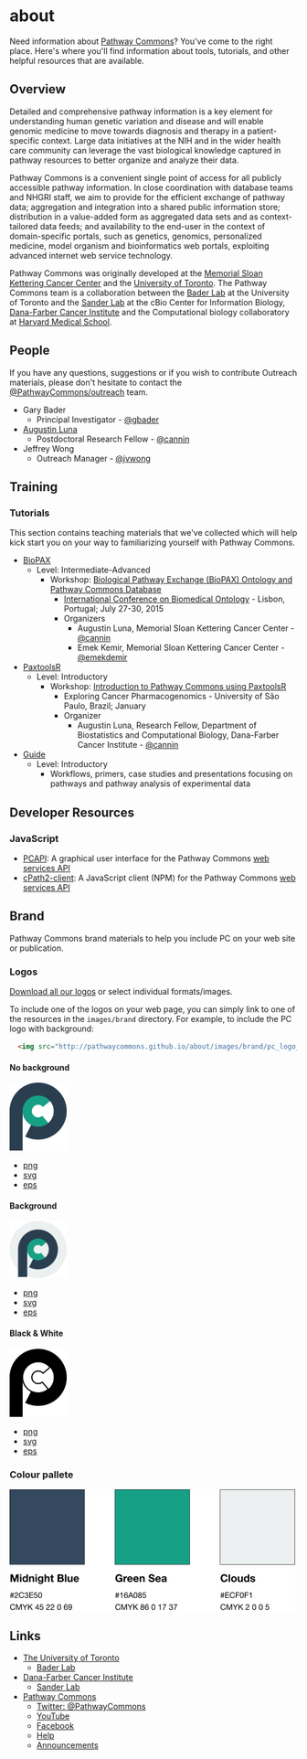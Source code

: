 # about

Need information about [Pathway Commons](http://www.pathwaycommons.org/)? You've come to the right place. Here's where you'll find information about tools, tutorials, and other helpful resources that are available.

## Overview
Detailed and comprehensive pathway information is a key element for understanding human genetic variation and disease and will enable genomic medicine to move towards diagnosis and therapy in a patient-specific context. Large data initiatives at the NIH and in the wider health care community can leverage the vast biological knowledge captured in pathway resources to better organize and analyze their data.

Pathway Commons is a convenient single point of access for all publicly accessible pathway information. In close coordination with database teams and NHGRI staff, we aim to provide for the efficient exchange of pathway data; aggregation and integration into a shared public information store; distribution in a value-added form as aggregated data sets and as context-tailored data feeds; and availability to the end-user in the context of domain-specific portals, such as genetics, genomics, personalized medicine, model organism and bioinformatics web portals, exploiting advanced internet web service technology.

Pathway Commons was originally developed at the [Memorial Sloan Kettering Cancer Center](https://www.mskcc.org/) and the [University of Toronto](https://www.utoronto.ca/). The Pathway Commons team is a collaboration between the [Bader Lab](http://baderlab.org/) at the University of Toronto and the [Sander Lab](http://sanderlab.org/) at the cBio Center for Information Biology, [Dana-Farber Cancer Institute](http://www.dana-farber.org/) and the Computational biology collaboratory at [Harvard Medical School](http://hms.harvard.edu/).


## People
If you have any questions, suggestions or if you wish to contribute Outreach materials, please don't hesitate to contact the [@PathwayCommons/outreach](https://github.com/orgs/PathwayCommons/teams/outreach) team.

* Gary Bader
  * Principal Investigator - [@gbader](https://github.com/gbader)
* [Augustin Luna](http://blog.lunean.com/)
  * Postdoctoral Research Fellow -  [@cannin](https://github.com/cannin)
* Jeffrey Wong
  * Outreach Manager - [@jvwong](https://github.com/jvwong)


## Training

### Tutorials
This section contains teaching materials that we've collected which will help kick start you on your way to familiarizing yourself with Pathway Commons.

* [BioPAX](http://biopax.org/)
  * Level: Intermediate-Advanced
    * Workshop: [Biological Pathway Exchange (BioPAX) Ontology and Pathway Commons Database](https://github.com/cannin/biopaxTutorial)
      * [International Conference on Biomedical Ontology](http://icbo2015.fc.ul.pt/workshops.html) - Lisbon, Portugal; July 27-30, 2015
      * Organizers
        * Augustin Luna, Memorial Sloan Kettering Cancer Center - [@cannin](https://github.com/cannin)
        * Emek Kemir, Memorial Sloan Kettering Cancer Center - [@emekdemir](https://github.com/emekdemir)
* [PaxtoolsR](http://www.ncbi.nlm.nih.gov/pubmed/26685306)
  * Level: Introductory
    * Workshop: [Introduction to Pathway Commons using PaxtoolsR ](http://blog.lunean.com/2016/02/08/introduction-to-pathway-commons-and-paxtoolsr/)
      * Exploring Cancer Pharmacogenomics - University of São Paulo, Brazil; January
      * Organizer
        * Augustin Luna, Research Fellow, Department of Biostatistics and Computational Biology, Dana-Farber Cancer Institute - [@cannin](https://github.com/cannin)
* [Guide](http://www.pathwaycommons.org/guide/)
  * Level: Introductory
    * Workflows, primers, case studies and presentations focusing on pathways and pathway analysis of experimental data

## Developer Resources

### JavaScript

- [PCAPI](http://beta.pathwaycommons.org/pcapi/): A graphical user interface for the Pathway Commons [web services API](http://www.pathwaycommons.org/pc2/)
- [cPath2-client](https://www.npmjs.com/package/pathway-commons): A JavaScript client (NPM) for the Pathway Commons [web services API](http://www.pathwaycommons.org/pc2/)

## Brand

Pathway Commons brand materials to help you include PC on your web site or publication.

### Logos

[Download all our logos](images/brand/pc_logo.zip) or select individual formats/images.

To include one of the logos on your web page, you can simply link to one of the resources in the `images/brand` directory. For example, to include the PC logo with background:

```html
  <img src="http://pathwaycommons.github.io/about/images/brand/pc_logo_background.png" />
```

#### No background

<img src="images/brand/pc_logo.png" alt="Drawing" width="100"/>

- [png](images/brand/pc_logo.png)
- [svg](images/brand/pc_logo.svg)
- [eps](images/brand/pc_logo.eps)

#### Background

<img src="images/brand/pc_logo_background.png" alt="Drawing" width="100"/>

- [png](images/brand/pc_logo_background.png)
- [svg](images/brand/pc_logo_background.svg)
- [eps](images/brand/pc_logo_background.eps)


#### Black & White

<img src="images/brand/pc_logo_bw.png" alt="Drawing" width="100"/>

- [png](images/brand/pc_logo_bw.png)
- [svg](images/brand/pc_logo_bw.svg)
- [eps](images/brand/pc_logo_bw.eps)

### Colour pallete

<img src="images/brand/pc_swatches.png" alt="swatches" width="500"/>

## Links
* [The University of Toronto](https://www.utoronto.ca/)
  * [Bader Lab](http://baderlab.org/)
* [Dana-Farber Cancer Institute](http://www.dana-farber.org/)
  * [Sander Lab](http://sanderlab.org/)
* [Pathway Commons](http://www.pathwaycommons.org/)
  * [Twitter: @PathwayCommons](https://twitter.com/pathwaycommons)
  * [YouTube](https://www.youtube.com/channel/UCWSbcyynroIp-f6O3sfz7jg)
  * [Facebook](https://www.facebook.com/Pathway-Commons-1667729473467209/)
  * [Help](https://groups.google.com/forum/#!forum/pathway-commons-help/)
  * [Announcements](https://groups.google.com/forum/#!forum/pathway-commons-announcements/)
